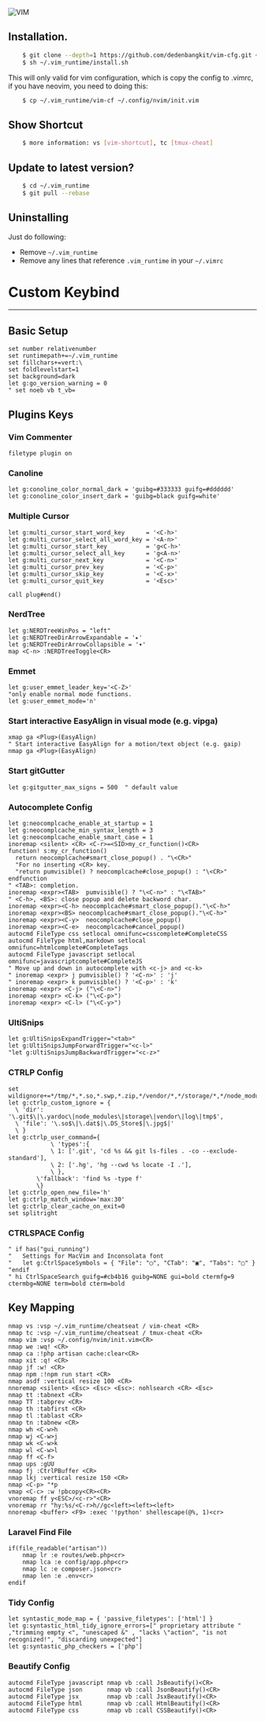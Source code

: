 ![VIM](https://islascruz.org/blog/wp-content/uploads/2017/01/26-vim-vs-emacs-745x1024.png.webp)

## Installation.
```bash
	$ git clone --depth=1 https://github.com/dedenbangkit/vim-cfg.git ~/.vim_runtime
	$ sh ~/.vim_runtime/install.sh
```
This will only valid for vim configuration, which is copy the config to .vimrc, if you have neovim, you need to doing this:
```bash	
	$ cp ~/.vim_runtime/vim-cf ~/.config/nvim/init.vim
```
## Show Shortcut
```bash
    $ more information: vs [vim-shortcut], tc [tmux-cheat]
```
## Update to latest version?
```bash
    $ cd ~/.vim_runtime
    $ git pull --rebase
```
## Uninstalling

Just do following:
* Remove `~/.vim_runtime`
* Remove any lines that reference `.vim_runtime` in your `~/.vimrc`


# Custom Keybind
--------------------
## Basic Setup
```
set number relativenumber
set runtimepath+=~/.vim_runtime
set fillchars+=vert:\ 
set foldlevelstart=1
set background=dark
let g:go_version_warning = 0
" set noeb vb t_vb=
```
## Plugins Keys

### Vim Commenter
```
filetype plugin on
```
### Canoline
```
let g:conoline_color_normal_dark = 'guibg=#333333 guifg=#dddddd'
let g:conoline_color_insert_dark = 'guibg=black guifg=white'
```
### Multiple Cursor 
```
let g:multi_cursor_start_word_key      = '<C-h>'
let g:multi_cursor_select_all_word_key = '<A-n>'
let g:multi_cursor_start_key           = 'g<C-h>'
let g:multi_cursor_select_all_key      = 'g<A-n>'
let g:multi_cursor_next_key            = '<C-n>'
let g:multi_cursor_prev_key            = '<C-p>'
let g:multi_cursor_skip_key            = '<C-x>'
let g:multi_cursor_quit_key            = '<Esc>'

call plug#end()
```
### NerdTree
```
let g:NERDTreeWinPos = "left"
let g:NERDTreeDirArrowExpandable = '▸'
let g:NERDTreeDirArrowCollapsible = '▾'
map <C-n> :NERDTreeToggle<CR>
```
### Emmet
```
let g:user_emmet_leader_key='<C-Z>'
"only enable normal mode functions.
let g:user_emmet_mode='n'    
```
### Start interactive EasyAlign in visual mode (e.g. vipga)
```
xmap ga <Plug>(EasyAlign)
" Start interactive EasyAlign for a motion/text object (e.g. gaip)
nmap ga <Plug>(EasyAlign)
```
### Start gitGutter
```
let g:gitgutter_max_signs = 500  " default value
```
### Autocomplete Config
```
let g:neocomplcache_enable_at_startup = 1
let g:neocomplcache_min_syntax_length = 3
let g:neocomplcache_enable_smart_case = 1
inoremap <silent> <CR> <C-r>=<SID>my_cr_function()<CR>
function! s:my_cr_function()
  return neocomplcache#smart_close_popup() . "\<CR>"
  "For no inserting <CR> key.
  "return pumvisible() ? neocomplcache#close_popup() : "\<CR>"
endfunction
" <TAB>: completion.
inoremap <expr><TAB>  pumvisible() ? "\<C-n>" : "\<TAB>"
" <C-h>, <BS>: close popup and delete backword char.
inoremap <expr><C-h> neocomplcache#smart_close_popup()."\<C-h>"
inoremap <expr><BS> neocomplcache#smart_close_popup()."\<C-h>"
inoremap <expr><C-y>  neocomplcache#close_popup()
inoremap <expr><C-e>  neocomplcache#cancel_popup()
autocmd FileType css setlocal omnifunc=csscomplete#CompleteCSS
autocmd FileType html,markdown setlocal omnifunc=htmlcomplete#CompleteTags
autocmd FileType javascript setlocal omnifunc=javascriptcomplete#CompleteJS
" Move up and down in autocomplete with <c-j> and <c-k>
" inoremap <expr> j pumvisible() ? '<C-n>' : 'j'
" inoremap <expr> k pumvisible() ? '<C-p>' : 'k'
inoremap <expr> <C-j> ("\<C-n>")
inoremap <expr> <C-k> ("\<C-p>")
inoremap <expr> <C-l> ("\<C-y>")
```
### UltiSnips
```
let g:UltiSnipsExpandTrigger="<tab>"
let g:UltiSnipsJumpForwardTrigger="<c-l>"
"let g:UltiSnipsJumpBackwardTrigger="<c-z>"
```
### CTRLP Config
```
set wildignore+=*/tmp/*,*.so,*.swp,*.zip,*/vendor/*,*/storage/*,*/node_modules/*     
let g:ctrlp_custom_ignore = {
  \ 'dir':  '\.git$\|\.yardoc\|node_modules\|storage\|vendor\|log\|tmp$',
  \ 'file': '\.so$\|\.dat$|\.DS_Store$|\.jpg$|'
  \ }
let g:ctrlp_user_command={
            \ 'types':{
            \ 1: ['.git', 'cd %s && git ls-files . -co --exclude-standard'],
            \ 2: ['.hg', 'hg --cwd %s locate -I .'],
            \ },
        \'fallback': 'find %s -type f'
        \}
let g:ctrlp_open_new_file='h'
let g:ctrlp_match_window='max:30'
let g:ctrlp_clear_cache_on_exit=0
set splitright
```
### CTRLSPACE Config
```
" if has("gui_running")
"   Settings for MacVim and Inconsolata font
"   let g:CtrlSpaceSymbols = { "File": "◯", "CTab": "▣", "Tabs": "▢" }
"endif
" hi CtrlSpaceSearch guifg=#cb4b16 guibg=NONE gui=bold ctermfg=9 ctermbg=NONE term=bold cterm=bold
```
## Key Mapping
```
nmap vs :vsp ~/.vim_runtime/cheatseat / vim-cheat <CR>
nmap tc :vsp ~/.vim_runtime/cheatseat / tmux-cheat <CR>
nmap vim :vsp ~/.config/nvim/init.vim<CR>
nmap we :wq! <CR>
nmap ca :!php artisan cache:clear<CR>
nmap xit :q! <CR>
nmap jf :w! <CR>
nmap npm :!npm run start <CR>
nmap asdf :vertical resize 100 <CR>
nnoremap <silent> <Esc> <Esc> <Esc>: nohlsearch <CR> <Esc>
nmap tt :tabnext <CR>
nmap TT :tabprev <CR>
nmap th :tabfirst <CR>
nmap tl :tablast <CR>
nmap tn :tabnew <CR>
nmap wh <C-w>h
nmap wj <C-w>j
nmap wk <C-w>k
nmap wl <C-w>l
nmap ff <C-f>
nmap ups :gUU
nmap fj :CtrlPBuffer <CR>
nmap lkj :vertical resize 150 <CR>
nmap <C-p> "*p
vmap <C-c> :w !pbcopy<CR><CR>
vnoremap ff y<ESC>/<c-r>"<CR>
vnoremap rr "hy:%s/<C-r>h//gc<left><left><left>
nnoremap <buffer> <F9> :exec '!python' shellescape(@%, 1)<cr>
```

### Laravel Find File
```
if(file_readable("artisan"))
    nmap lr :e routes/web.php<cr>
    nmap lca :e config/app.php<cr>
    nmap lc :e composer.json<cr>
    nmap len :e .env<cr>
endif
```

### Tidy Config
```
let syntastic_mode_map = { 'passive_filetypes': ['html'] }
let g:syntastic_html_tidy_ignore_errors=[" proprietary attribute " ,"trimming empty <", "unescaped &" , "lacks \"action", "is not recognized!", "discarding unexpected"]
let g:syntastic_php_checkers = ['php']
```
### Beautify Config
```
autocmd FileType javascript nmap vb :call JsBeautify()<CR>
autocmd FileType json       nmap vb :call JsonBeautify()<CR>
autocmd FileType jsx        nmap vb :call JsxBeautify()<CR>
autocmd FileType html       nmap vb :call HtmlBeautify()<CR>
autocmd FileType css        nmap vb :call CSSBeautify()<CR>
```

